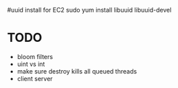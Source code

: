 #uuid install for EC2
sudo yum install libuuid libuuid-devel

# TODO
* bloom filters
* uint vs int
* make sure destroy kills all queued threads
* client server